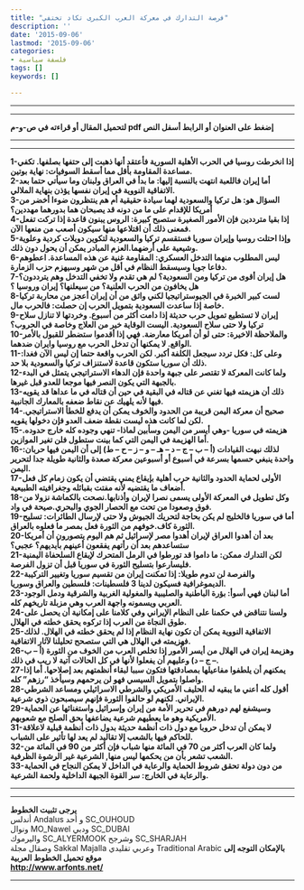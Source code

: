 ```yaml
---
title: "فرصة التدارك في معركة العرب الكبرى تكاد تختفي"
description: ''
date: '2015-09-06'
lastmod: '2015-09-06'
categories:
- فلسفة سياسية
tags: []
keywords: []

---
```

---

---

**لتحميل المقال أو قراءته في ص-و-م pdf إضغط على العنوان أو الرابط أسفل النص**

---



---

**1-إذا انخرطت روسيا في الحرب الأهلية السورية فأعتقد أنها ذهبت إلى حتفها بصلفها. تكفي مساعدة المقاومة بأقل مما أسقط السوفيات: نهاية بوتين.  
2-أما إيران فاللعبة انتهت بالنسبة إليها: ما بدأ في العراق ولبنان وما سيأتي حتما بعد الاتفاقية النووية في إيران نفسها يؤذن بنهاية الملالي.  
3-السؤال هو: هل تركيا والسعودية لهما سيادة حقيقية أم هم ينتظرون ضوءا أخضر من أمريكا للإقدام على ما من دونه قد يصبحان هما بدورهما مهددين؟  
4-إذا بقيا مترددين فإن الأمور الصغيرة ستصبح كبيرة: الروس يبنون قاعدة إذا تركت تفعل فمعنى ذلك أن اقتلاعها منها سيكون أصعب من منعها الآن.  
5-وإذا احتلت روسيا وإيران سوريا فستقسم تركيا والسعودية لتكوين دويلات كردية وعلوية وشيعية على أرضهما.العزم المبادر يمكن أن يحول دون ذلك.  
6-ليس المطلوب منهما التدخل العسكري: المقاومة غنية عن هذه المساعدة. اعطوهم دفاعا جويا وسيسقط النظام في أقل من شهر وسيهزم حزب الزمارة.  
7-هل إيران أقوى من تركيا ومن السعودية؟ لم هي تقدم ولا تخفي التدخل وهم يترددون؟ هل يخافون من الحرب العلنية؟ من سيعلنها؟ إيران وروسيا ؟  
8-لست كبير الخبرة في الجيوستراتيجيا لكني واثق من أن إيران أعجز من محاربة تركيا خاصة إذا ساعدت السعودية بتمويل الحرب إن حصلت: فالحرب مال.  
9-إيران لا تستطيع تمويل حرب حديثة إذا دامت أكثر من أسبوع. وخردتها لا تنازل سلاح تركيا ولا حتى سلاح السعودية. اليست الوقاية خير من العلاج وخاصة في الحروب؟  
10-والملاحظة الاخيرة: حتى لو أن أمريكا معارضة. فهي إذا أقدموا ستضطر للقبول بالأمر الواقع. لا يمكنها أن تدخل الحرب مع روسيا وايران ضدهما.  
11-وعلى كل: فكل تردد سيجعل الكلفة أكبر. لكن الحرب واقعة حتما إن ليس الآن فغدا: ذلك أن سوريا ستكون قاعدة لاستنزاف تركيا والسعودية بلا حد.  
12-ولما كانت المعركة لا تقتصر على جبهة واحدة فإن الدهاء الاستراتيجي يتمثل في البدء بالجبهة التي يكون النصر فيها موجعا للعدو قبل غيرها.  
13-ذلك أن هزيمته فيها تغني عن قتاله في البقية في حين أن قتاله في ما عداها قد يقويه فيها لأنه يلهيك عن نقاط ضعفه بالمعارك الجانبية.  
14-صحيح أن معركة اليمن قريبة من الحدود والخوف يمكن أن يدفع للخطأ الاستراتيجي. لكن لما كانت هذه ليست نقطة ضعف العدو فإن دخولها يقويه.  
15-هزيمته في سوريا -وهي أيسر من اليمن وسأبين لماذا- تنهي وجوده كله خارج حدوده. أما الهزيمة في اليمن التي كما بينت ستطول فلن تغير الموازين.  
16-لذلك نبهت القيادات (أ – ب – ج – د – هـ – و – ز – ح – ط) إلى أن اليمن فيها حربان: واحدة ينبغي حسمها بسرعة في أسبوع أو أسبوعين معركة صعدة والثانية طويلة جدا لتحرير اليمن.  
17-الأولى لحماية الحدود والثانية حرب أهلية بإيقاع يمني يقتضي أن يكون زمام كل فعل أضعاف ما يقتضيه لأنه مفتت بقبائله وجغرافيته الطبيعية.  
18-وكل تطويل في المعركة الأولى يسمى نصرا لإيران وأذنابها.نصحت بالكماشة نزولا من فوق وصعودا من تحت مع الحصار الجوي والبحري.صيحة في واد.  
19-أما في سوريا فالخليج لم يكن بحاجة لتحريك الجيوش ولا حتى لإرسال الطائرات: تسليح الثورة كاف.خوفهم من الثورة فعل بمصر ما فعلوه بالعراق.  
20-بعد أن أهدوا العراق لإيران أهدوا مصر لإسرائيل ثم هم اليوم يتصورون أن أمريكا ستساعدهم بعد أن رأتهم يفقعون أعينهم بأيديهم؟ عجبي؟  
21-لكن التدارك ممكن: ما داموا قد تورطوا في الرمل المتحرك لإيقاع السلحفاة اليمنية فليسارعوا بتسليح الثورة في سوريا قبل أن تزول الفرصة.  
22-والفرصة لن تدوم طويلا: إذا تمكنت إيران من تقسيم سوريا وتغيير التركيبة الديموغرافية فسيكون لدينا 3 فلسطينات: فلسطين والعراق وسوريا.  
23-أما لبنان فهي أسوأ: بؤرة الباطنية والصليبية والمغولية الغربية والشرقية ودمل الوجود العربي ويسمونه واجهة العرب وهي مزبلة تاريخهم كله.  
24-ولسنا نتناقض في حكمنا على النظام الإيراني وفي كلامنا على إمكانية أن يحصل على طوق النجاة من العرب إذا تركوه يحقق خطته في الهلال.  
25-الاتفاقية النووية يمكن أن تكون نهاية النظام إذا لم يحقق خطته في الهلال. لذلك فهزيمته في الهلال هي التي ستصحح تحليلنا لآثار الاتفاقية.  
26-وهزيمة إيران في الهلال من أيسر الأمور إذا تخلص العرب من الخوف من الثورة (أ – ب – ج – د) وعليهم أن يفعلوا لأنها في كل الحالات آتية لا ريب في ذلك.  
27-يمكنهم أن يلطفوا مفاعيلها بمصادقتها فتكون سببا لبقاء أنظمتهم بعد إصلاحها. أما إذا واصلوا بتمويل السيسي فهو لن يرحمهم وسيأخذ “رزهم” كله.  
28-أقول كله أعني ما يبقيه له الحليف الأمريكي والشرطي الاسرائيلي ومساعد الشرطي الإيراني. لكنهم لو حالفوا الثورة فإنهم سيصبحون ذوي شرعية.  
29-وسيشفع لهم دورهم في تحرير الأمة من إيران وإسرائيل واستغنائها عن الحماية الأمريكية وهو ما يعطيهم شرعية يضاعفها بحق الصلح مع شعوبهم.  
31-لا يمكن أن تدخل حروبا مع دول ذات أنظمة حديثة بدول ذات أنظمة قبلية لاعلاقة للحاكم فيها بالشعب إلا تقاليد لم يعد لها تأثير على الشباب.  
32-ولما كان العرب أكثر من 70 في المائة منها شباب فإن أكثر من 90 في المائة من الشعب تشعر بأن من يحكمها ليس منها, الشرعية غير الرشوة الظرفية.  
33-من دون دولة تحقق شروط الحماية والرعاية في الداخل لا يمكن النجاح في الحماية والرعاية في الخارج: سر القوة الجبهة الداخلية ولحمة الشرعية.**

---

---

**يرجى تثبيت الخطوط**   
 أندلس Andalus  و أحد SC\_OUHOUD  
 ونوال MO\_Nawel  ودبي SC\_DUBAI   
 واليرموك SC\_ALYERMOOK  وشرجح SC\_SHARJAH   
 وصقال مجلة Sakkal Majalla وعربي تقليدي Traditional Arabic  **بالإمكان التوجه إلى موقع تحميل الخطوط العربية  
 http://www.arfonts.net/**

---

###